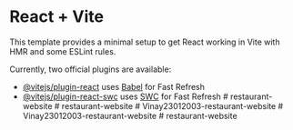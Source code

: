 # React + Vite

This template provides a minimal setup to get React working in Vite with HMR and some ESLint rules.

Currently, two official plugins are available:

- [@vitejs/plugin-react](https://github.com/vitejs/vite-plugin-react/blob/main/packages/plugin-react/README.md) uses [Babel](https://babeljs.io/) for Fast Refresh
- [@vitejs/plugin-react-swc](https://github.com/vitejs/vite-plugin-react-swc) uses [SWC](https://swc.rs/) for Fast Refresh
#   r e s t a u r a n t - w e b s i t e  
 #   r e s t a u r a n t - w e b s i t e  
 #   V i n a y 2 3 0 1 2 0 0 3 - r e s t a u r a n t - w e b s i t e  
 #   V i n a y 2 3 0 1 2 0 0 3 - r e s t a u r a n t - w e b s i t e  
 #   r e s t a u r a n t - w e b s i t e  
 